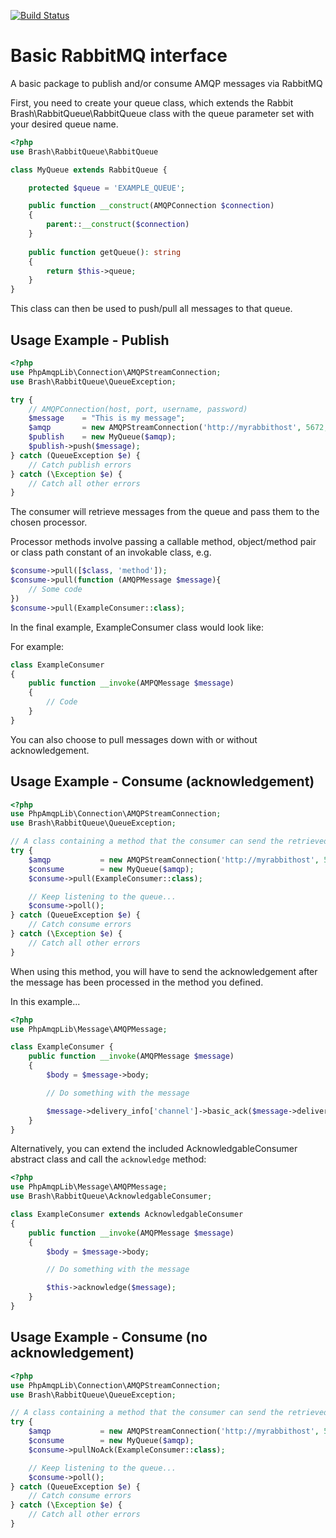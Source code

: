 [![Build Status](https://travis-ci.org/brash-creative/rabbit-queue.svg?branch=master)](https://travis-ci.org/brash-creative/rabbit-queue)

# Basic RabbitMQ interface

A basic package to publish and/or consume AMQP messages via RabbitMQ

First, you need to create your queue class, which extends the Rabbit Brash\RabbitQueue\RabbitQueue class
with the queue parameter set with your desired queue name.

```php
<?php
use Brash\RabbitQueue\RabbitQueue

class MyQueue extends RabbitQueue {

    protected $queue = 'EXAMPLE_QUEUE';

    public function __construct(AMQPConnection $connection)
    {
        parent::__construct($connection)
    }
    
    public function getQueue(): string 
    {
        return $this->queue;
    }
}
```

This class can then be used to push/pull all messages to that queue.

## Usage Example - Publish

```php
<?php
use PhpAmqpLib\Connection\AMQPStreamConnection;
use Brash\RabbitQueue\QueueException;

try {
    // AMQPConnection(host, port, username, password)
    $message    = "This is my message";
    $amqp       = new AMQPStreamConnection('http://myrabbithost', 5672, 'guest', 'guest');
    $publish    = new MyQueue($amqp);
    $publish->push($message);
} catch (QueueException $e) {
    // Catch publish errors
} catch (\Exception $e) {
    // Catch all other errors
}
```

The consumer will retrieve messages from the queue and pass them to the chosen processor.

Processor methods involve passing a callable method, object/method pair or class path constant of an invokable class, e.g.

```php
$consume->pull([$class, 'method']);
$consume->pull(function (AMQPMessage $message){
    // Some code
})
$consume->pull(ExampleConsumer::class);
```

In the final example, ExampleConsumer class would look like:

For example:
```php
class ExampleConsumer
{
    public function __invoke(AMPQMessage $message)
    {
        // Code
    }   
}
```

You can also choose to pull messages down with or without acknowledgement.

## Usage Example - Consume (acknowledgement)

```php
<?php
use PhpAmqpLib\Connection\AMQPStreamConnection;
use Brash\RabbitQueue\QueueException;

// A class containing a method that the consumer can send the retrieved message body
try {
    $amqp           = new AMQPStreamConnection('http://myrabbithost', 5672, 'guest', 'guest');
    $consume        = new MyQueue($amqp);
    $consume->pull(ExampleConsumer::class);

    // Keep listening to the queue...
    $consume->poll();
} catch (QueueException $e) {
    // Catch consume errors
} catch (\Exception $e) {
    // Catch all other errors
}
```

When using this method, you will have to send the acknowledgement after the message has been processed in the method you defined.

In this example...

```php
<?php
use PhpAmqpLib\Message\AMQPMessage;

class ExampleConsumer {
    public function __invoke(AMQPMessage $message)
    {
        $body = $message->body;

        // Do something with the message

        $message->delivery_info['channel']->basic_ack($message->delivery_info['delivery_tag']);
    }
}
```

Alternatively, you can extend the included AcknowledgableConsumer abstract class and call the `acknowledge` method:

```php
<?php
use PhpAmqpLib\Message\AMQPMessage;
use Brash\RabbitQueue\AcknowledgableConsumer;

class ExampleConsumer extends AcknowledgableConsumer
{
    public function __invoke(AMQPMessage $message)
    {
        $body = $message->body;

        // Do something with the message

        $this->acknowledge($message);
    }
}
```

## Usage Example - Consume (no acknowledgement)

```php
<?php
use PhpAmqpLib\Connection\AMQPStreamConnection;
use Brash\RabbitQueue\QueueException;

// A class containing a method that the consumer can send the retrieved message body
try {
    $amqp           = new AMQPStreamConnection('http://myrabbithost', 5672, 'guest', 'guest');
    $consume        = new MyQueue($amqp);
    $consume->pullNoAck(ExampleConsumer::class);

    // Keep listening to the queue...
    $consume->poll();
} catch (QueueException $e) {
    // Catch consume errors
} catch (\Exception $e) {
    // Catch all other errors
}
```
